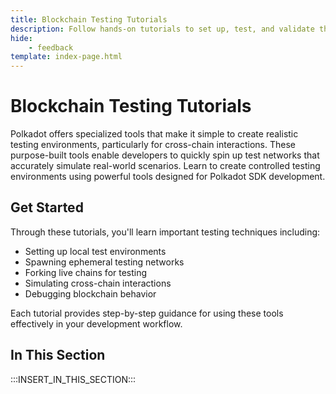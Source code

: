 ```yaml
---
title: Blockchain Testing Tutorials
description: Follow hands-on tutorials to set up, test, and validate the functionality of Polkadot-SDK blockchains, using tools and methods that streamline testing.
hide: 
    - feedback
template: index-page.html
---
```


# Blockchain Testing Tutorials

Polkadot offers specialized tools that make it simple to create realistic testing environments, particularly for cross-chain interactions. These purpose-built tools enable developers to quickly spin up test networks that accurately simulate real-world scenarios. Learn to create controlled testing environments using powerful tools designed for Polkadot SDK development.

## Get Started

Through these tutorials, you'll learn important testing techniques including:

- Setting up local test environments
- Spawning ephemeral testing networks
- Forking live chains for testing
- Simulating cross-chain interactions
- Debugging blockchain behavior

Each tutorial provides step-by-step guidance for using these tools effectively in your development workflow.

## In This Section

:::INSERT_IN_THIS_SECTION:::
